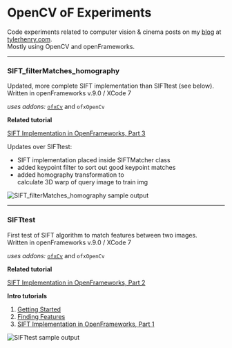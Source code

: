 # OpenCV oF Experiments

Code experiments related to computer vision & cinema posts on my [blog](http://www.tylerhenry.com/category/computervision/) at [tylerhenry.com](http://tylerhenry.com).  
Mostly using OpenCV and openFrameworks.

---

### SIFT_filterMatches_homography

Updated, more complete SIFT implementation than SIFTtest (see below).  
Written in openFrameworks v.9.0 / XCode 7 

*uses addons:* [`ofxCv`](https://github.com/kylemcdonald/ofxCv/) and `ofxOpenCv`

**Related tutorial**

[SIFT Implementation in OpenFrameworks, Part 3](http://www.tylerhenry.com/sift-implementation-in-openframeworks-part-3/)

Updates over SIFTtest:

*  SIFT implementation placed inside SIFTMatcher class
*  added keypoint filter to sort out good keypoint matches
*  added homography transformation to  
   calculate 3D warp of query image to train img

![SIFT_filterMatches_homography sample output](http://i1.wp.com/www.tylerhenry.com/site/wp-content/uploads/2016/03/SIFT_v2_test1.jpg?resize=1024%2C501)  

---

### SIFTtest
First test of SIFT algorithm to match features between two images.  
Written in openFrameworks v.9.0 / XCode 7 

*uses addons:* [`ofxCv`](https://github.com/kylemcdonald/ofxCv/) and `ofxOpenCv`

**Related tutorial**

[SIFT Implementation in OpenFrameworks, Part 2](http://www.tylerhenry.com/sift-implementation-in-openframeworks-part-2/)

**Intro tutorials**

1.  [Getting Started](http://www.tylerhenry.com/getting-started/)
2.  [Finding Features](http://www.tylerhenry.com/finding-features/)
3.  [SIFT Implementation in OpenFrameworks, Part 1](http://www.tylerhenry.com/sift-implementation-in-openframeworks-part-1/)

![SIFTtest sample output](http://i2.wp.com/www.tylerhenry.com/site/wp-content/uploads/2016/03/SIFT_test5.jpg?resize=1024%2C490)  